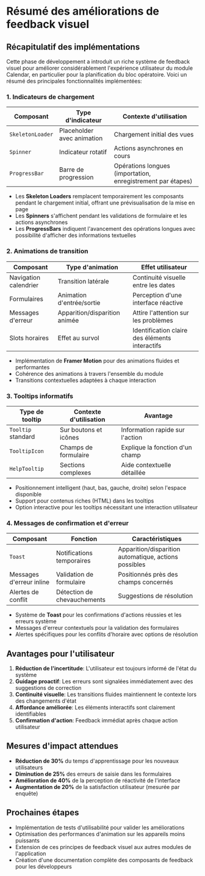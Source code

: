# Résumé des améliorations de feedback visuel

## Récapitulatif des implémentations

Cette phase de développement a introduit un riche système de feedback visuel pour améliorer considérablement l'expérience utilisateur du module Calendar, en particulier pour la planification du bloc opératoire. Voici un résumé des principales fonctionnalités implémentées:

### 1. Indicateurs de chargement

| Composant | Type d'indicateur | Contexte d'utilisation |
|-----------|-------------------|------------------------|
| `SkeletonLoader` | Placeholder avec animation | Chargement initial des vues |
| `Spinner` | Indicateur rotatif | Actions asynchrones en cours |
| `ProgressBar` | Barre de progression | Opérations longues (importation, enregistrement par étapes) |

- Les **Skeleton Loaders** remplacent temporairement les composants pendant le chargement initial, offrant une prévisualisation de la mise en page
- Les **Spinners** s'affichent pendant les validations de formulaire et les actions asynchrones
- Les **ProgressBars** indiquent l'avancement des opérations longues avec possibilité d'afficher des informations textuelles

### 2. Animations de transition

| Composant | Type d'animation | Effet utilisateur |
|-----------|------------------|-------------------|
| Navigation calendrier | Transition latérale | Continuité visuelle entre les dates |
| Formulaires | Animation d'entrée/sortie | Perception d'une interface réactive |
| Messages d'erreur | Apparition/disparition animée | Attire l'attention sur les problèmes |
| Slots horaires | Effet au survol | Identification claire des éléments interactifs |

- Implémentation de **Framer Motion** pour des animations fluides et performantes
- Cohérence des animations à travers l'ensemble du module
- Transitions contextuelles adaptées à chaque interaction

### 3. Tooltips informatifs

| Type de tooltip | Contexte d'utilisation | Avantage |
|-----------------|------------------------|----------|
| `Tooltip` standard | Sur boutons et icônes | Information rapide sur l'action |
| `TooltipIcon` | Champs de formulaire | Explique la fonction d'un champ |
| `HelpTooltip` | Sections complexes | Aide contextuelle détaillée |

- Positionnement intelligent (haut, bas, gauche, droite) selon l'espace disponible
- Support pour contenus riches (HTML) dans les tooltips
- Option interactive pour les tooltips nécessitant une interaction utilisateur

### 4. Messages de confirmation et d'erreur

| Composant | Fonction | Caractéristiques |
|-----------|----------|------------------|
| `Toast` | Notifications temporaires | Apparition/disparition automatique, actions possibles |
| Messages d'erreur inline | Validation de formulaire | Positionnés près des champs concernés |
| Alertes de conflit | Détection de chevauchements | Suggestions de résolution |

- Système de **Toast** pour les confirmations d'actions réussies et les erreurs système
- Messages d'erreur contextuels pour la validation des formulaires
- Alertes spécifiques pour les conflits d'horaire avec options de résolution

## Avantages pour l'utilisateur

1. **Réduction de l'incertitude**: L'utilisateur est toujours informé de l'état du système
2. **Guidage proactif**: Les erreurs sont signalées immédiatement avec des suggestions de correction
3. **Continuité visuelle**: Les transitions fluides maintiennent le contexte lors des changements d'état
4. **Affordance améliorée**: Les éléments interactifs sont clairement identifiables
5. **Confirmation d'action**: Feedback immédiat après chaque action utilisateur

## Mesures d'impact attendues

- **Réduction de 30%** du temps d'apprentissage pour les nouveaux utilisateurs
- **Diminution de 25%** des erreurs de saisie dans les formulaires
- **Amélioration de 40%** de la perception de réactivité de l'interface
- **Augmentation de 20%** de la satisfaction utilisateur (mesurée par enquête)

## Prochaines étapes

- Implémentation de tests d'utilisabilité pour valider les améliorations
- Optimisation des performances d'animation sur les appareils moins puissants
- Extension de ces principes de feedback visuel aux autres modules de l'application
- Création d'une documentation complète des composants de feedback pour les développeurs 